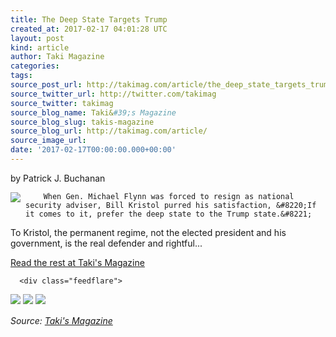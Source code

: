 ```yaml
---
title: The Deep State Targets Trump
created_at: 2017-02-17 04:01:28 UTC
layout: post
kind: article
author: Taki Magazine
categories: 
tags: 
source_post_url: http://takimag.com/article/the_deep_state_targets_trump_patrick_buchanan
source_twitter_url: http://twitter.com/takimag
source_twitter: takimag
source_blog_name: Taki&#39;s Magazine
source_blog_slug: takis-magazine
source_blog_url: http://takimag.com/article/
source_image_url: 
date: '2017-02-17T00:00:00.000+00:00'
---
```

by Patrick J. Buchanan<br />
	  

<img src="http://takimag.com/images/uploads/bigstock-Conspiracy-154880726.jpg" style="float:left;margin-right:8px;"/>
	






	
		When Gen. Michael Flynn was forced to resign as national security adviser, Bill Kristol purred his satisfaction, &#8220;If it comes to it, prefer the deep state to the Trump state.&#8221;

To Kristol, the permanent regime, not the elected president and his government, is the real defender and rightful...
	<p><a href="http://takimag.com/article/the_deep_state_targets_trump_patrick_buchanan">Read the rest at Taki's Magazine</a></p>
						
	  
	  
	  
	  <div class="feedflare">
<a href="http://feeds.feedburner.com/~ff/takimag?a=DIJ3NFoF_mY:8V-o3Mr6qxY:yIl2AUoC8zA"><img src="http://feeds.feedburner.com/~ff/takimag?d=yIl2AUoC8zA" border="0"></img></a> <a href="http://feeds.feedburner.com/~ff/takimag?a=DIJ3NFoF_mY:8V-o3Mr6qxY:qj6IDK7rITs"><img src="http://feeds.feedburner.com/~ff/takimag?d=qj6IDK7rITs" border="0"></img></a> <a href="http://feeds.feedburner.com/~ff/takimag?a=DIJ3NFoF_mY:8V-o3Mr6qxY:gIN9vFwOqvQ"><img src="http://feeds.feedburner.com/~ff/takimag?i=DIJ3NFoF_mY:8V-o3Mr6qxY:gIN9vFwOqvQ" border="0"></img></a>
</div><img src="http://feeds.feedburner.com/~r/takimag/~4/DIJ3NFoF_mY" height="1" width="1" alt=""/><div class="">
    <i>Source: <a href="http://takimag.com/article/">Taki&#39;s Magazine</a></i>
</div>

